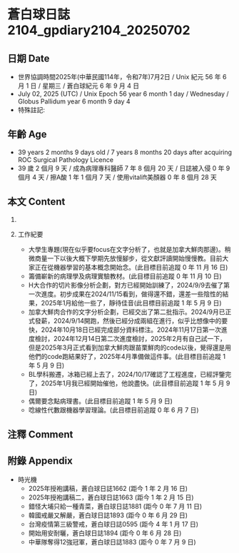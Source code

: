 [_metadata_:encoding]: - "utf-8"
[_metadata_:language]: - "zh-Hant-TW"
[_metadata_:fileformat]: - "markdown"
[_metadata_:MIME_type]: - "text/plain"
[_metadata_:markdown_version]: - "commonmark version 0.30"
[_metadata_:markdown_spec]: - "https://spec.commonmark.org/0.30/"

# 蒼白球日誌2104_gpdiary2104_20250702 #

## 日期 Date ##

* 世界協調時間2025年(中華民國114年，令和7年)7月2日 / Unix 紀元 56 年 6 月 1 日 / 星期三 / 蒼白球紀元 6 年 9 月 4 日
* July 02, 2025 (UTC) / Unix Epoch 56 year 6 month 1 day / Wednesday / Globus Pallidum year 6 month 9 day 4
* 特殊註記:

## 年齡 Age ##

* 39 years 2 months 9 days old / 7 years 8 months 20 days after acquiring ROC Surgical Pathology Licence
* 39 歲 2 個月 9 天 / 成為病理專科醫師 7 年 8 個月 20 天 / 日誌被入侵 0 年 9 個月 4 天 / 擦A酸 1 年 1 個月 7 天 / 使用vitalift美顏器 0 年 8 個月 28 天

## 本文 Content ##

1. 

2. 工作紀要

    - 大學生專題(現在似乎要focus在文字分析了，也就是加拿大鮮肉那邊)。稍微商量一下以後大概下學期先放慢腳步，從文獻評讀開始慢慢教。目前大家正在從機器學習的基本概念開始念。(此目標目前追蹤 0 年 11 月 16 日)
    - 籌備嶄新的病理學及病理實驗教材。(此目標目前追蹤 0 年 11 月 10 日)
    - H大合作的切片影像分析企劃，對方已經開始訓練了，2024/9/9去催了第一次進度。初步成果在2024/11/15看到，做得還不錯，還差一些陰性的結果，2025年1月給他一些了，靜待佳音(此目標目前追蹤 1 年 5 月 9 日)
    - 加拿大鮮肉合作的文字分析企劃，已經交出了第二批指示。2024/9月已正式發薪，2024/9/14開跑，然後已經分成兩組在進行，似乎比想像中的要快，2024年10月18日已經完成部分資料標注。2024年11月17日第一次進度檢討，2024年12月14日第二次進度檢討，2025年2月有自己試一下，但是2025年3月正式看到加拿大鮮肉跟苗栗鮮肉的code以後，覺得還是用他們的code跑結果好了，2025年4月準備做這件事。(此目標目前追蹤 1 年 5 月 9 日)
    - BL學科搬遷，冰箱已經上去了，2024/10/17確認了工程進度，已經評鑒完了，2025年1月我已經開始催他，他說盡快。(此目標目前追蹤 1 年 5 月 9 日)
    - 偶爾要念點病理書。(此目標目前追蹤 1 年 5 月 9 日)
    - 唸線性代數跟機器學習理論。(此目標目前追蹤 0 年 6 月 7 日)

## 注釋 Comment ##


## 附錄 Appendix ##

* 時光機
    - 2025年授袍講稿，蒼白球日誌1662 (距今 1 年 2 月 16 日)
    - 2025年授袍講稿二，蒼白球日誌1663 (距今 1 年 2 月 15 日)
    - 錯怪大埔只給一種青菜，蒼白球日誌1881 (距今 0 年 7 月 11 日)
    - 韓國戒嚴又解嚴，蒼白球日誌1893 (距今 0 年 6 月 29 日)
    - 台灣疫情第三級警戒，蒼白球日誌0595 (距今 4 年 1 月 17 日)
    - 開始用安耐曬，蒼白球日誌1894 (距今 0 年 6 月 28 日)
    - 中華隊奪得12強冠軍，蒼白球日誌1883 (距今 0 年 7 月 9 日)
